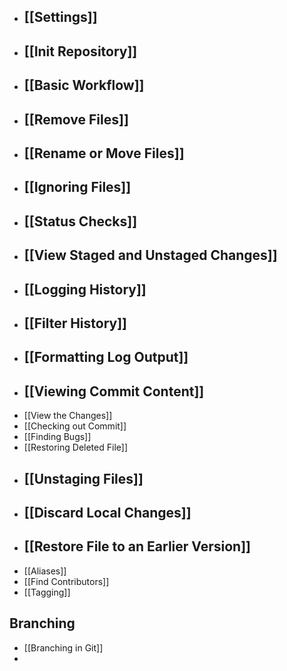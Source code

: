 
- ## [[Settings]]
- ## [[Init Repository]]
- ## [[Basic Workflow]]
- ## [[Remove Files]]
- ## [[Rename or Move Files]]
- ## [[Ignoring Files]]
- ## [[Status Checks]]
- ## [[View Staged and Unstaged Changes]]
- ## [[Logging History]]
- ## [[Filter History]]
- ## [[Formatting Log Output]]
- ## [[Viewing Commit Content]]
- [[View the Changes]]
- [[Checking out Commit]]
- [[Finding Bugs]]
- [[Restoring Deleted File]]
- ## [[Unstaging Files]]
- ## [[Discard Local Changes]]
- ## [[Restore File to an Earlier Version]]
- [[Aliases]]
- [[Find Contributors]]
- [[Tagging]]

## Branching

- [[Branching in Git]]
- 